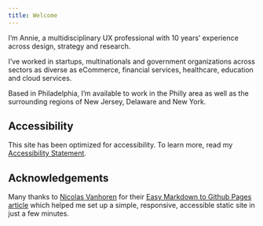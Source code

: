 ```yaml
---
title: Welcome
---
```


<link rel="stylesheet" href="style.css">

I’m Annie, a multidisciplinary UX professional with 10 years’ experience across design, strategy and research.

I’ve worked in startups, multinationals and government organizations across sectors as diverse as eCommerce, financial services, healthcare, education and cloud services.

Based in Philadelphia, I’m available to work in the Philly area as well as the surrounding regions of New Jersey, Delaware and New York.

## Accessibility

This site has been optimized for accessibility. To learn more, read my [Accessibility Statement](accessibility-statement.md).

## Acknowledgements

Many thanks to [Nicolas Vanhoren](https://github.com/nicolas-van) for their [Easy Markdown to Github Pages article](https://nicolas-van.github.io/easy-markdown-to-github-pages/) which helped me set up a simple, responsive, accessible static site in just a few minutes.
